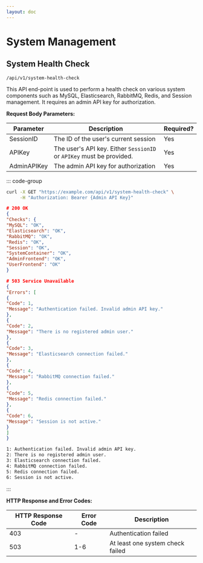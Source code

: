 ```yaml
---
layout: doc
---
```


# System Management

## System Health Check

<Badge type="info" text="POST" /> `/api/v1/system-health-check`

This API end-point is used to perform a health check on various system components such as MySQL, Elasticsearch,
RabbitMQ, Redis, and Session management. It requires an admin API key for authorization.

**Request Body Parameters:**

| Parameter   | Description                                                          | Required? |
|-------------|----------------------------------------------------------------------|-----------|
| SessionID   | The ID of the user's current session                                 | Yes       |
| APIKey      | The user's API key. Either `SessionID` or `APIKey` must be provided. | Yes       |
| AdminAPIKey | The admin API key for authorization                                  | Yes       |

::: code-group

```bash [Example Request]
curl -X GET "https://example.com/api/v1/system-health-check" \
     -H "Authorization: Bearer {Admin API Key}" 
```

```json [Success Response]
# 200 OK
{
"Checks": {
"MySQL": "OK",
"Elasticsearch": "OK",
"RabbitMQ": "OK",
"Redis": "OK",
"Session": "OK",
"SystemContainer": "OK",
"AdminFrontend": "OK",
"UserFrontend": "OK"
}
```

```json [Error Response]
# 503 Service Unavailable
{
"Errors": [
{
"Code": 1,
"Message": "Authentication failed. Invalid admin API key."
},
{
"Code": 2,
"Message": "There is no registered admin user."
},
{
"Code": 3,
"Message": "Elasticsearch connection failed."
},
{
"Code": 4,
"Message": "RabbitMQ connection failed."
},
{
"Code": 5,
"Message": "Redis connection failed."
},
{
"Code": 6,
"Message": "Session is not active."
}
]
}
```

```txt [Error Codes]
1: Authentication failed. Invalid admin API key.
2: There is no registered admin user.
3: Elasticsearch connection failed.
4: RabbitMQ connection failed.
5: Redis connection failed.
6: Session is not active.
```

:::

**HTTP Response and Error Codes:**

| HTTP Response Code | Error Code | Description                      |
|--------------------|------------|----------------------------------|
| 403                | -          | Authentication failed            |
| 503                | 1-6        | At least one system check failed |
